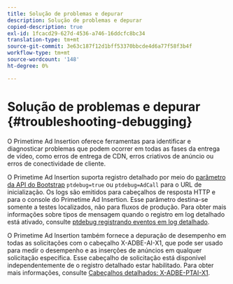 ```yaml
---
title: Solução de problemas e depurar
description: Solução de problemas e depurar
copied-description: true
exl-id: 1fcacd29-627d-4536-a746-16ddcfc8bc34
translation-type: tm+mt
source-git-commit: 3e63c187f12d1bff53370bbcde4d6a77f58f3b4f
workflow-type: tm+mt
source-wordcount: '148'
ht-degree: 0%

---
```


# Solução de problemas e depurar {#troubleshooting-debugging}

O Primetime Ad Insertion oferece ferramentas para identificar e diagnosticar problemas que podem ocorrer em todas as fases da entrega de vídeo, como erros de entrega de CDN, erros criativos de anúncio ou erros de conectividade de cliente.

O Primetime Ad Insertion suporta registro detalhado por meio do [parâmetro da API do Bootstrap](/help/primetime-ad-insertion/technical-reference/bootstrap-api.md) `ptdebug=true` ou `ptdebug=AdCall` para o URL de inicialização. Os logs são emitidos para cabeçalhos de resposta HTTP e para o console do Primetime Ad Insertion. Esse parâmetro destina-se somente a testes localizados, não para fluxos de produção. Para obter mais informações sobre tipos de mensagem quando o registro em log detalhado está ativado, consulte [ptdebug registrando eventos em log detalhado](verbose-logging.md#ptdebug-logging-events).

O Primetime Ad Insertion também fornece a depuração de desempenho em todas as solicitações com o cabeçalho X-ADBE-AI-X1, que pode ser usado para medir o desempenho e as inserções de anúncios em qualquer solicitação específica. Esse cabeçalho de solicitação está disponível independentemente de o registro detalhado estar habilitado. Para obter mais informações, consulte [Cabeçalhos detalhados: X-ADBE-PTAI-X1](debugging-headers.md).
